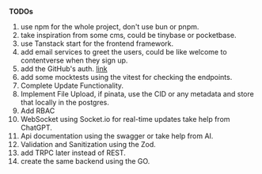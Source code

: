 **TODOs**

1. use npm for the whole project, don't use bun or pnpm.
2. take inspiration from some cms, could be tinybase or pocketbase.
3. use Tanstack start for the frontend framework.
4. add email services to greet the users, could be like welcome to contentverse when they sign up.
6. add the GitHub's auth. [link](https://lucia-auth.com/tutorials/github-oauth/)
7. add some mocktests using the vitest for checking the endpoints.
8. Complete Update Functionality.
9. Implement File Upload, if pinata, use the CID or any metadata and store that locally in the postgres.
10. Add RBAC
11. WebSocket using Socket.io for real-time updates take help from ChatGPT.
12. Api documentation using the swagger or take help from AI.
13. Validation and Sanitization using the Zod.
14. add TRPC later instead of REST.
15. create the same backend using the GO.